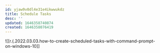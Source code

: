 ```yaml
---
id: yjaw9v0dl4e31e4ikwwukdz
title: Schedule Tasks
desc: ''
updated: 1646358740874
created: 1646358076419
---
```


![[r.(.2022.03.03.how-to-create-scheduled-tasks-with-command-prompt-on-windows-10]]
